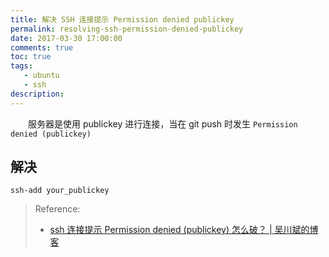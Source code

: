 ```yaml
---
title: 解决 SSH 连接提示 Permission denied publickey
permalink: resolving-ssh-permission-denied-publickey
date: 2017-03-30 17:00:00
comments: true
toc: true
tags:
   - ubuntu
   - ssh
description:
---
```

&emsp;&emsp;服务器是使用 publickey 进行连接，当在 git push 时发生 `Permission denied (publickey)`
<!--more -->
## 解决
```
ssh-add your_publickey
```

> Reference:
> - [ssh 连接提示 Permission denied (publickey) 怎么破？ | 吴川斌的博客](http://www.mr-wu.cn/ssh-permission-denied-publickey/)
